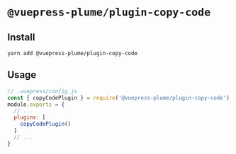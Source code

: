 # `@vuepress-plume/plugin-copy-code`

## Install
```
yarn add @vuepress-plume/plugin-copy-code
```
## Usage
``` js
// .vuepress/config.js
const { copyCodePlugin } = require('@vuepress-plume/plugin-copy-code')
module.exports = {
  // ...
  plugins: [
    copyCodePlugin()
  ]
  // ...
}
```
